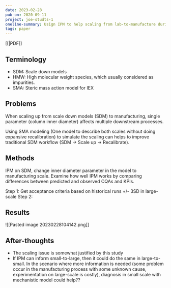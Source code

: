 ```yaml
---
date: 2023-02-28
pub-on: 2020-09-11
project: joe-studts-1
oneline-summary: Usign IPM to help scaling from lab-to-manufacture during IEX. 
tags: paper
---
```

[[|PDF]]

## Terminology
- SDM: Scale down models
- HMW: High molecular weight species, which usually considered as impurities.
- SMA: Steric mass action model for IEX


## Problems
When scaling up from scale down models (SDM) to manufacturing, single parameter (column inner diameter) affects multiple downstream processes. 

Using SMA modeling (One model to describe both scales without doing expansive recalibration) to simulate the scaling can helps to improve traditional SDM workflow (SDM -> Scale up -> Recalibrate). 

## Methods
IPM on SDM, change inner diameter parameter in the model to manufacturing scale. Examine how well IPM works by comparing differences between predicted and observed CQAs and KPIs. 

Step 1: Get acceptance criteria based on historical runs +/- 3SD in large-scale
Step 2: 

## Results

![[Pasted image 20230228104142.png]]

## After-thoughts
- The scaling issue is somewhat justified by this study
- If IPM can inform small-to-large, then it could do the same in large-to-small. In the scenario where more information is needed (some problem occur in the manufacturing process with some unknown cause, experimentation on large-scale is costly), diagnosis in small scale with mechanistic model could help??